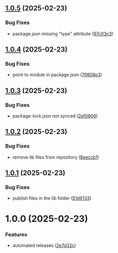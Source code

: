 ## [1.0.5](https://github.com/drskullster/pen-colors/compare/v1.0.4...v1.0.5) (2025-02-23)


### Bug Fixes

* package.json missing "type" attribute ([97c03c3](https://github.com/drskullster/pen-colors/commit/97c03c36ad8585c771e9dc35af060ac01359abba))

## [1.0.4](https://github.com/drskullster/pen-colors/compare/v1.0.3...v1.0.4) (2025-02-23)


### Bug Fixes

* point to module in package.json ([79808e3](https://github.com/drskullster/pen-colors/commit/79808e3ca8da8513cd529fe141a98c6b8d0642e4))

## [1.0.3](https://github.com/drskullster/pen-colors/compare/v1.0.2...v1.0.3) (2025-02-23)


### Bug Fixes

* package-lock.json not synced ([2ef0806](https://github.com/drskullster/pen-colors/commit/2ef08061b3cc5b8ebc3e69c714fe336af61dfb3f))

## [1.0.2](https://github.com/drskullster/pen-colors/compare/v1.0.1...v1.0.2) (2025-02-23)


### Bug Fixes

* remove lib files from repository ([8eeccb1](https://github.com/drskullster/pen-colors/commit/8eeccb15645871f6fd13eef03d466e75f6b071d9))

## [1.0.1](https://github.com/drskullster/pen-colors/compare/v1.0.0...v1.0.1) (2025-02-23)


### Bug Fixes

* publish files in the lib folder ([51d9133](https://github.com/drskullster/pen-colors/commit/51d91332788c762dea45bd594543631aeddc77e7))

# 1.0.0 (2025-02-23)


### Features

* automated releases ([2e7d32c](https://github.com/drskullster/pen-colors/commit/2e7d32c231d2c291e6f986aaa3b460ed858a6207))

